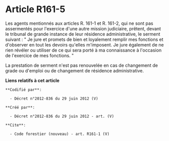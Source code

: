 # Article R161-5

Les agents mentionnés aux articles R. 161-1 et R. 161-2, qui ne sont pas assermentés pour l'exercice d'une autre mission
judiciaire, prêtent, devant le tribunal de grande instance de leur résidence administrative, le serment suivant : " Je jure
et promets de bien et loyalement remplir mes fonctions et d'observer en tout les devoirs qu'elles m'imposent. Je jure
également de ne rien révéler ou utiliser de ce qui sera porté à ma connaissance à l'occasion de l'exercice de mes fonctions.
"

La prestation de serment n'est pas renouvelée en cas de changement de grade ou d'emploi ou de changement de résidence
administrative.

**Liens relatifs à cet article**

	**Codifié par**:

	  - Décret n°2012-836 du 29 juin 2012 (V)

	**Créé par**:

	  - Décret n°2012-836 du 29 juin 2012 - art. (V)

	**Cite**:

	  - Code forestier (nouveau) - art. R161-1 (V)
